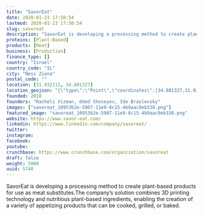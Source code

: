 ```yaml
---
title: "SavorEat"
date: 2020-01-23 17:50:54
lastmod: 2020-01-23 17:50:54
slug: savoreat
description: "SavorEat is developing a processing method to create plant-based products for use as meat substitutes.The company’s solution combines 3D printing technology and nutritious plant-based ingredients, enabling the creation of a variety of appetizing products that can be cooked, grilled, or baked."
proteins: [Plant-Based]
products: [Meat]
business: [Production]
finance_type: []
country: "Israel"
country_code: "IL"
city: "Ness Ziona"
postal_code: ""
location: [31.932111, 34.801327]
location_geojson: "{\"type\":\"Point\",\"coordinates\":[34.801327,31.932111]}"
founded: 2018
founders: "Racheli Vizman, Oded Shoseyov, Ido Braslevsky"
images: ["savoreat_10953b2e-5907-11e9-8c15-4b9aac9eb338.png"]
featured_image: "savoreat_10953b2e-5907-11e9-8c15-4b9aac9eb338.png"
website: https://www.savor-eat.com/
linkedin: https://www.linkedin.com/company/savoreat/
twitter: 
instagram: 
facebook: 
youtube: 
crunchbase: https://www.crunchbase.com/organization/savoreat
draft: false
weight: 5000
uuid: 5740
---
```

SavorEat is developing a processing method to create plant-based products for use as meat substitutes.The company’s solution combines 3D printing technology and nutritious plant-based ingredients, enabling the creation of a variety of appetizing products that can be cooked, grilled, or baked.
